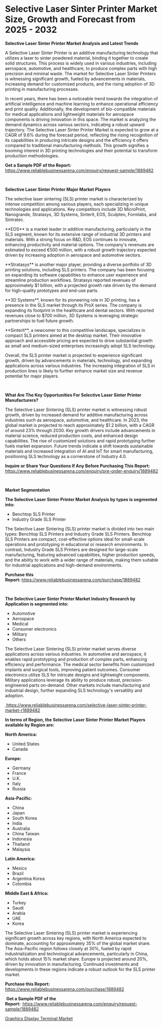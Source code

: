 <p><h1>Selective Laser Sinter Printer Market Size, Growth and Forecast from 2025 - 2032</h1></p><p><strong>Selective Laser Sinter Printer Market Analysis and Latest Trends</strong></p>
<p><p>A Selective Laser Sinter Printer is an additive manufacturing technology that utilizes a laser to sinter powdered material, binding it together to create solid structures. This process is widely used in various industries, including aerospace, automotive, and healthcare, to produce complex parts with high precision and minimal waste. The market for Selective Laser Sinter Printers is witnessing significant growth, fueled by advancements in materials, increasing demand for customized products, and the rising adoption of 3D printing in manufacturing processes. </p><p>In recent years, there has been a noticeable trend towards the integration of artificial intelligence and machine learning to enhance operational efficiency and print quality. Additionally, the development of bio-compatible materials for medical applications and lightweight materials for aerospace components is driving innovation in this space. The market is analyzing the demand dynamics across various sectors, indicating a robust upward trajectory. The Selective Laser Sinter Printer Market is expected to grow at a CAGR of 9.6% during the forecast period, reflecting the rising recognition of its capabilities in producing intricate designs and the efficiency it offers compared to traditional manufacturing methods. This growth signifies a booming interest in 3D printing technologies and their potential to transform production methodologies.</p></p>
<p><strong>Get a Sample PDF of the Report:&nbsp;</strong> <a href="https://www.reliablebusinessarena.com/enquiry/request-sample/1889482?utm_campaign=1990&utm_medium=2&utm_source=Github&utm_content=ia&utm_term=14012025&utm_id=selective-laser-sinter-printer">https://www.reliablebusinessarena.com/enquiry/request-sample/1889482</a></p>
<p>&nbsp;</p>
<p><strong>Selective Laser Sinter Printer Major Market Players</strong></p>
<p><p>The selective laser sintering (SLS) printer market is characterized by intense competition among various players, each specializing in unique technologies and applications. Key competitors include 3D MicroPrint, Nanogrande, Stratasys, 3D Systems, Sinterit, EOS, Sculpteo, Formlabs, and Sintratec.</p><p>**EOS** is a market leader in additive manufacturing, particularly in the SLS segment, known for its extensive range of industrial 3D printers and materials. With a strong focus on R&D, EOS continues to innovate, enhancing productivity and material options. The company's revenues are estimated to exceed €500 million, with a robust growth trajectory expected driven by increasing adoption in aerospace and automotive sectors.</p><p>**Stratasys** is another major player, providing a diverse portfolio of 3D printing solutions, including SLS printers. The company has been focusing on expanding its software capabilities to enhance user experience and streamline production workflows. Stratasys reported revenues of approximately $1 billion, with a projected growth rate driven by the demand for high-quality prototypes and end-use parts.</p><p>**3D Systems**, known for its pioneering role in 3D printing, has a presence in the SLS market through its ProX series. The company is expanding its footprint in the healthcare and dental sectors. With reported revenues close to $700 million, 3D Systems is leveraging strategic partnerships to fuel future growth.</p><p>**Sinterit**, a newcomer to this competitive landscape, specializes in compact SLS printers aimed at the desktop market. Their innovative approach and accessible pricing are expected to drive substantial growth as small and medium-sized enterprises increasingly adopt SLS technology.</p><p>Overall, the SLS printer market is projected to experience significant growth, driven by advancements in materials, technology, and expanding applications across various industries. The increasing integration of SLS in production lines is likely to further enhance market size and revenue potential for major players.</p></p>
<p>&nbsp;</p>
<p><strong>What Are The Key Opportunities For Selective Laser Sinter Printer Manufacturers?</strong></p>
<p><p>The Selective Laser Sintering (SLS) printer market is witnessing robust growth, driven by increased demand for additive manufacturing across industries such as aerospace, automotive, and healthcare. In 2023, the global market is projected to reach approximately $1.2 billion, with a CAGR of around 23% through 2030. Key growth drivers include advancements in material science, reduced production costs, and enhanced design capabilities. The rise of customized solutions and rapid prototyping further fuels market expansion. Future trends indicate a shift towards sustainable materials and increased integration of AI and IoT for smart manufacturing, positioning SLS technology as a cornerstone of Industry 4.0.</p></p>
<p><strong>Inquire or Share Your Questions If Any Before Purchasing This Report:</strong> <a href="https://www.reliablebusinessarena.com/enquiry/pre-order-enquiry/1889482?utm_campaign=1990&utm_medium=2&utm_source=Github&utm_content=ia&utm_term=14012025&utm_id=selective-laser-sinter-printer">https://www.reliablebusinessarena.com/enquiry/pre-order-enquiry/1889482</a></p>
<p>&nbsp;</p>
<p><strong>Market Segmentation</strong></p>
<p><strong>The Selective Laser Sinter Printer Market Analysis by types is segmented into:</strong></p>
<p><ul><li>Benchtop SLS Printer</li><li>Industry Grade SLS Printer</li></ul></p>
<p><p>The Selective Laser Sintering (SLS) printer market is divided into two main types: Benchtop SLS Printers and Industry Grade SLS Printers. Benchtop SLS Printers are compact, cost-effective options ideal for small-scale operations and prototyping in educational or research environments. In contrast, Industry Grade SLS Printers are designed for large-scale manufacturing, featuring advanced capabilities, higher production speeds, and the ability to work with a wider range of materials, making them suitable for industrial applications and high-demand environments.</p></p>
<p><strong>Purchase this Report:&nbsp;</strong><a href="https://www.reliablebusinessarena.com/purchase/1889482?utm_campaign=1990&utm_medium=2&utm_source=Github&utm_content=ia&utm_term=14012025&utm_id=selective-laser-sinter-printer">https://www.reliablebusinessarena.com/purchase/1889482</a></p>
<p>&nbsp;</p>
<p><strong>The Selective Laser Sinter Printer Market Industry Research by Application is segmented into:</strong></p>
<p><ul><li>Automotive</li><li>Aerospace</li><li>Medical</li><li>Consumer electronics</li><li>Military</li><li>Others</li></ul></p>
<p><p>The Selective Laser Sintering (SLS) printer market serves diverse applications across various industries. In automotive and aerospace, it enables rapid prototyping and production of complex parts, enhancing efficiency and performance. The medical sector benefits from customized implants and surgical tools, improving patient outcomes. Consumer electronics utilize SLS for intricate designs and lightweight components. Military applications leverage its ability to produce robust, precision-engineered parts on-demand. Other markets include manufacturing and industrial design, further expanding SLS technology's versatility and adoption.</p></p>
<p><a href="https://www.reliablebusinessarena.com/selective-laser-sinter-printer-market-r1889482?utm_campaign=1990&utm_medium=2&utm_source=Github&utm_content=ia&utm_term=14012025&utm_id=selective-laser-sinter-printer">&nbsp;https://www.reliablebusinessarena.com/selective-laser-sinter-printer-market-r1889482</a></p>
<p><strong>In terms of Region, the Selective Laser Sinter Printer Market Players available by Region are:</strong></p>
<p>
    <p> <strong> North America: </strong>
        <ul>
            <li>United States</li>
            <li>Canada</li>
        </ul>
        </p> 
    <p> <strong> Europe: </strong>
        <ul>
            <li>Germany</li>
            <li>France</li>
            <li>U.K.</li>
            <li>Italy</li>
            <li>Russia</li>
        </ul>
        </p> 
    <p> <strong> Asia-Pacific: </strong>
        <ul>
            <li>China</li>
            <li>Japan</li>
            <li>South Korea</li>
            <li>India</li>
            <li>Australia</li>
            <li>China Taiwan</li>
            <li>Indonesia</li>
            <li>Thailand</li>
            <li>Malaysia</li>
        </ul>
        </p> 
    <p> <strong> Latin America: </strong>
        <ul>
            <li>Mexico</li>
            <li>Brazil</li>
            <li>Argentina Korea</li>
            <li>Colombia</li>
        </ul>
        </p> 
    <p> <strong> Middle East & Africa: </strong>
        <ul>
            <li>Turkey</li>
            <li>Saudi</li>
            <li>Arabia</li>
            <li>UAE</li>
            <li>Korea</li>
        </ul>
    </p>
    </p>
<p><p>The Selective Laser Sintering (SLS) printer market is experiencing significant growth across key regions, with North America expected to dominate, accounting for approximately 35% of the global market share. The Asia-Pacific region follows closely at 30%, fueled by rapid industrialization and technological advancements, particularly in China, which holds about 15% market share. Europe is projected around 20%, driven by innovation in manufacturing. Continued investments and developments in these regions indicate a robust outlook for the SLS printer market.</p></p>
<p><strong>Purchase this Report: </strong><a href="https://www.reliablebusinessarena.com/purchase/1889482?utm_campaign=1990&utm_medium=2&utm_source=Github&utm_content=ia&utm_term=14012025&utm_id=selective-laser-sinter-printer">https://www.reliablebusinessarena.com/purchase/1889482</a></p>
<p>&nbsp;<strong>Get a Sample PDF of the Report:&nbsp;&nbsp;</strong><a href="https://www.reliablebusinessarena.com/enquiry/request-sample/1889482?utm_campaign=1990&utm_medium=2&utm_source=Github&utm_content=ia&utm_term=14012025&utm_id=selective-laser-sinter-printer">https://www.reliablebusinessarena.com/enquiry/request-sample/1889482</a></p>
<p><strong></strong></p>
<p><p><a href="https://github.com/MarciaRunte/Market-Research-Report-List-1/blob/main/graphics-display-terminal-market.md?utm_campaign=1990&utm_medium=2&utm_source=Github&utm_content=ia&utm_term=14012025&utm_id=selective-laser-sinter-printer">Graphics Display Terminal Market</a></p></p>
